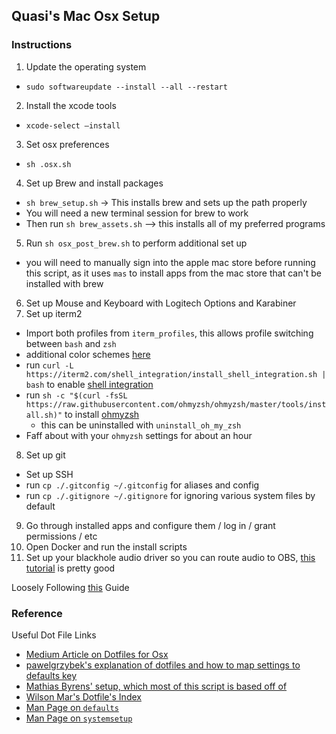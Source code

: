 ## Quasi's Mac Osx Setup

### Instructions

1. Update the operating system
  * `sudo softwareupdate --install --all --restart`
2. Install the xcode tools
  * `xcode-select —install`
3. Set osx preferences
  * `sh .osx.sh`
4. Set up Brew and install packages
  * `sh brew_setup.sh` -> This installs brew and sets up the path properly
  * You will need a new terminal session for brew to work
  * Then run `sh brew_assets.sh` --> this installs all of my preferred programs
5. Run `sh osx_post_brew.sh` to perform additional set up
  * you will need to manually sign into the apple mac store before running this script, as it uses `mas` to install apps from the mac store that can't be installed with brew
6. Set up Mouse and Keyboard with Logitech Options and Karabiner
7. Set up iterm2
  * Import both profiles from `iterm_profiles`, this allows profile switching between `bash` and `zsh`
  * additional color schemes [here](https://github.com/mbadolato/iTerm2-Color-Schemes/tree/master/schemes)
  * run `curl -L https://iterm2.com/shell_integration/install_shell_integration.sh | bash` to enable [shell integration](https://www.iterm2.com/documentation-shell-integration.html)
  * run `sh -c "$(curl -fsSL https://raw.githubusercontent.com/ohmyzsh/ohmyzsh/master/tools/install.sh)"` to install [ohmyzsh](https://github.com/ohmyzsh/ohmyzsh)
    * this can be uninstalled with `uninstall_oh_my_zsh`
  * Faff about with your `ohmyzsh` settings for about an hour
8. Set up git
  * Set up SSH
  * run `cp ./.gitconfig ~/.gitconfig` for aliases and config
  * run `cp ./.gitignore ~/.gitignore` for ignoring various system files by default
9. Go through installed apps and configure them / log in / grant permissions / etc
10. Open Docker and run the install scripts
11. Set up your blackhole audio driver so you can route audio to OBS, [this tutorial](https://www.youtube.com/watch?v=miexiUIusts) is pretty good

Loosely Following [this](https://sourabhbajaj.com/mac-setup/) Guide


### Reference
Useful Dot File Links
* [Medium Article on Dotfiles for Osx](https://medium.com/@webprolific/getting-started-with-dotfiles-43c3602fd789/ )
* [pawelgrzybek's explanation of dotfiles and how to map settings to defaults key](https://pawelgrzybek.com/change-macos-user-preferences-via-command-line/ )
* [Mathias Byrens' setup, which most of this script is based off of](https://github.com/mathiasbynens/dotfiles/blob/main/.macos)
* [Wilson Mar's Dotfile's Index](https://wilsonmar.github.io/dotfiles/)
* [Man Page on `defaults`](https://ss64.com/osx/defaults.html)
* [Man Page on `systemsetup`](https://ss64.com/osx/systemsetup.html)
